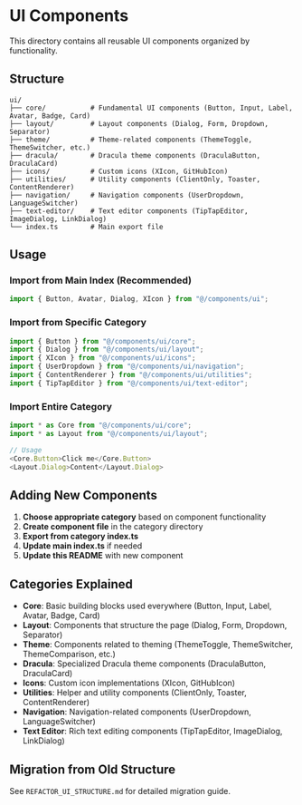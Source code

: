 # UI Components

This directory contains all reusable UI components organized by functionality.

## Structure

```
ui/
├── core/           # Fundamental UI components (Button, Input, Label, Avatar, Badge, Card)
├── layout/         # Layout components (Dialog, Form, Dropdown, Separator)
├── theme/          # Theme-related components (ThemeToggle, ThemeSwitcher, etc.)
├── dracula/        # Dracula theme components (DraculaButton, DraculaCard)
├── icons/          # Custom icons (XIcon, GitHubIcon)
├── utilities/      # Utility components (ClientOnly, Toaster, ContentRenderer)
├── navigation/     # Navigation components (UserDropdown, LanguageSwitcher)
├── text-editor/    # Text editor components (TipTapEditor, ImageDialog, LinkDialog)
└── index.ts        # Main export file
```

## Usage

### Import from Main Index (Recommended)
```typescript
import { Button, Avatar, Dialog, XIcon } from "@/components/ui";
```

### Import from Specific Category
```typescript
import { Button } from "@/components/ui/core";
import { Dialog } from "@/components/ui/layout";
import { XIcon } from "@/components/ui/icons";
import { UserDropdown } from "@/components/ui/navigation";
import { ContentRenderer } from "@/components/ui/utilities";
import { TipTapEditor } from "@/components/ui/text-editor";
```

### Import Entire Category
```typescript
import * as Core from "@/components/ui/core";
import * as Layout from "@/components/ui/layout";

// Usage
<Core.Button>Click me</Core.Button>
<Layout.Dialog>Content</Layout.Dialog>
```

## Adding New Components

1. **Choose appropriate category** based on component functionality
2. **Create component file** in the category directory
3. **Export from category index.ts**
4. **Update main index.ts** if needed
5. **Update this README** with new component

## Categories Explained

- **Core**: Basic building blocks used everywhere (Button, Input, Label, Avatar, Badge, Card)
- **Layout**: Components that structure the page (Dialog, Form, Dropdown, Separator)
- **Theme**: Components related to theming (ThemeToggle, ThemeSwitcher, ThemeComparison, etc.)
- **Dracula**: Specialized Dracula theme components (DraculaButton, DraculaCard)
- **Icons**: Custom icon implementations (XIcon, GitHubIcon)
- **Utilities**: Helper and utility components (ClientOnly, Toaster, ContentRenderer)
- **Navigation**: Navigation-related components (UserDropdown, LanguageSwitcher)
- **Text Editor**: Rich text editing components (TipTapEditor, ImageDialog, LinkDialog)

## Migration from Old Structure

See `REFACTOR_UI_STRUCTURE.md` for detailed migration guide.
